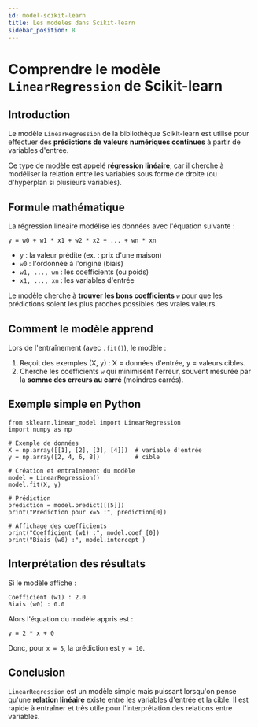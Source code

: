 ```yaml
---
id: model-scikit-learn
title: Les modeles dans Scikit-learn
sidebar_position: 8
---
```


# Comprendre le modèle `LinearRegression` de Scikit-learn

## Introduction

Le modèle `LinearRegression` de la bibliothèque Scikit-learn est utilisé pour effectuer des **prédictions de valeurs numériques continues** à partir de variables d'entrée.

Ce type de modèle est appelé **régression linéaire**, car il cherche à modéliser la relation entre les variables sous forme de droite (ou d'hyperplan si plusieurs variables).


## Formule mathématique

La régression linéaire modélise les données avec l'équation suivante :

```
y = w0 + w1 * x1 + w2 * x2 + ... + wn * xn
```

- `y` : la valeur prédite (ex. : prix d'une maison)
- `w0` : l'ordonnée à l'origine (biais)
- `w1, ..., wn` : les coefficients (ou poids)
- `x1, ..., xn` : les variables d'entrée

Le modèle cherche à **trouver les bons coefficients** `w` pour que les prédictions soient les plus proches possibles des vraies valeurs.

## Comment le modèle apprend

Lors de l'entraînement (avec `.fit()`), le modèle :

1. Reçoit des exemples (X, y) : X = données d'entrée, y = valeurs cibles.
2. Cherche les coefficients `w` qui minimisent l'erreur, souvent mesurée par la **somme des erreurs au carré** (moindres carrés).

## Exemple simple en Python

```
from sklearn.linear_model import LinearRegression
import numpy as np

# Exemple de données
X = np.array([[1], [2], [3], [4]])  # variable d'entrée
y = np.array([2, 4, 6, 8])          # cible

# Création et entraînement du modèle
model = LinearRegression()
model.fit(X, y)

# Prédiction
prediction = model.predict([[5]])
print("Prédiction pour x=5 :", prediction[0])

# Affichage des coefficients
print("Coefficient (w1) :", model.coef_[0])
print("Biais (w0) :", model.intercept_)
```

## Interprétation des résultats

Si le modèle affiche :

```
Coefficient (w1) : 2.0
Biais (w0) : 0.0
```

Alors l'équation du modèle appris est :

```
y = 2 * x + 0
```

Donc, pour `x = 5`, la prédiction est `y = 10`.

## Conclusion

`LinearRegression` est un modèle simple mais puissant lorsqu'on pense qu'une **relation linéaire** existe entre les variables d'entrée et la cible. Il est rapide à entraîner et très utile pour l'interprétation des relations entre variables.
